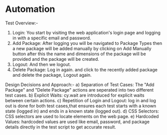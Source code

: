 # Automation

Test Overview:-
1) Login: You start by visiting the web application's login page and logging in with a specific email and password.
2) Add Package: After logging you will be navigated to Package Types then a new package will be added manually by clicking on Add Manually button after this the name and dimensions of the package will be provided and the package will be created.
4) Logout: And then we logout.
5) Delete Package: Log in again. and click to the recently added package and delete the package, Logout again.

Design Decisions and Approach:-
a) Separation of Test Cases: The "Add Package" and "Delete Package" actions are seperated into two different test cases.
b) Explicit Waits: cy.wait are introduced for explicit waits between certain actions. 
c) Repetition of Login and Logout: log in and log out is done for both test cases,that ensures each test starts with a known state (logged in) and ends in a known state (logged out).
d) CSS Selectors: CSS selectors are used to locate elements on the web page. 
e) Hardcoded Values: hardcoded values are used like email, password, and package details directly in the test script to get accurate result. 
